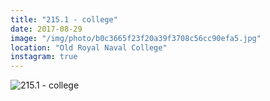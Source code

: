 ```yaml
---
title: "215.1 - college"
date: 2017-08-29
image: "/img/photo/b0c3665f23f20a39f3708c56cc90efa5.jpg"
location: "Old Royal Naval College"
instagram: true
---
```


![215.1 - college](/img/photo/b0c3665f23f20a39f3708c56cc90efa5.jpg)
